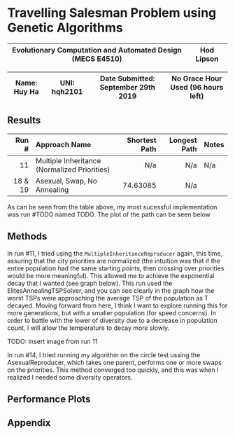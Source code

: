 # Travelling Salesman Problem using Genetic Algorithms

| Evolutionary Computation and Automated Design (MECS E4510) | Hod Lipson |
| ---------------------------------------------------------- | ---------- |


| Name: Huy Ha | UNI: hqh2101 | Date Submitted: September 29th 2019 | No Grace Hour Used (96 hours left) |
| ------------ | ------------ | ----------------------------------- | ---------------------------------- |


## Results

|   Run # | Approach Name                                | Shortest Path | Longest Path | Notes |
| ------: | :------------------------------------------- | ------------: | -----------: | :---- |
|      11 | Multiple Inheritance (Normalized Priorities) |           N/a |          N/a | N/a   |
| 18 & 19 | Asexual, Swap, No Annealing                  |      74.63085 |          N/a |       |

As can be seen from the table above, my most sucessful implementation was run #TODO named TODO. The plot of the path can be seen below

## Methods

In run #11, I tried using the `MultipleInheritanceReproducer` again, this time, assuring that the city priorities are normalized (the intuition was that if the entire population had the same starting points, then crossing over priorities would be more meaningful). This allowed me to achieve the exponential decay that I wanted (see graph below). This run used the ElitesAnnealingTSPSolver, and you can see clearly in the graph how the worst TSPs were approaching the average TSP of the population as T decayed. Moving forward from here, I think I want to explore running this for more generations, but with a smaller population (for speed concerns). In order to battle with the lower of diversity due to a decrease in population count, I will allow the temperature to decay more slowly.

TODO: Insert image from run 11

In run #14, I tried running my algorithm on the circle test ussing the AsexualReproducer, which takes one parent, performs one or more swaps on the priorities. This method converged too quickly, and this was when I realized I needed some diversity operators.

## Performance Plots

## Appendix

